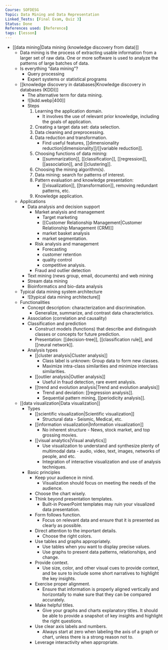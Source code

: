 ```yaml
---
Course: SOFDESG
Topic: Data Mining and Data Representation
Linked_Tests: [Final Exam, Quiz 3]
Status: Done
References used: [Reference]
tags: [lesson]
---
```


- [[data mining|Data mining (knowledge discovery from data)]]
	- Data mining is the process of extracting usable information from a larger set of raw data. One or more software is used to analyze the patterns of large batches of data.
	- Is everything “data mining”?
		- Query processing
		- Expert systems or statistical programs
	- [[knowledge discovery in databases|Knowledge discovery in databases (KDD)]]
		- The alternative term for data mining.
		- ![[kdd.webp|400]]
		- Steps
			1. Learning the application domain.
				- It involves the use of relevant prior knowledge, including the goals of application.
			2. Creating a target data set: data selection.
			3. Data cleaning and preprocessing.
			4. Data reduction and transformation.
				- Find useful features, [[dimensionality reduction|dimensionality]]/[[variable reduction]].
			5. Choosing functions of data mining:
				- [[summarization]], [[classification]], [[regression]], [[association]], and [[clustering]].
			6. Choosing the mining algorithm(s).
			7. Data mining: search for patterns of interest.
			8. Pattern evaluation and knowledge presentation:
				- [[visualization]], [[transformation]], removing redundant patterns, etc.
			9. Knowledge application.
	- Applications
		- Data analysis and decision support
			- Market analysis and management
				- Target marketing
				- [[Customer Relationship Management|Customer Relationship Management (CRM)]]
				- market basket analysis
				- market segmentation.
			- Risk analysis and management
				- Forecasting
				- customer retention
				- quality control
				- competitive analysis.
			- Fraud and outlier detection
		- Text mining (news group, email, documents) and web mining
		- Stream data mining
		- Bioinformatics and bio-data analysis
	- Typical data mining system architecture
		- ![[typical data mining architecture]]
	- Functionalities
		- Concept description: characterization and discrimination.
			- Generalize, summarize, and contrast data characteristics.
		- Association (correlation and causality)
		- Classification and prediction
			- Construct models (functions) that describe and distinguish classes or concepts for future prediction.
			- Presentation: [[decision-tree]], [[classification rule]], and [[neural network]].
		- Analysis types
			- [[cluster analysis|Cluster analysis]]
				- Class label is unknown: Group data to form new classes.
				- Maximize intra-class similarities and minimize interclass similarities.
			- [[outlier analysis|Outlier analysis]]
				- Useful in fraud detection, rare event analysis.
			- [[trend and evolution analysis|Trend and evolution analysis]]
				- Trend and deviation: [[regression analysis]].
				- Sequential pattern mining, [[periodicity analysis]].
	- [[data visualization|Data visualization]]
		- Types
			- [[scientific visualization|Scientific visualization]]
				- Structural data - Seismic, Medical, etc.
			- [[information visualization|Information visualization]]
				- No inherent structure - News, stock market, and top grossing movies.
			- [[visual analytics|Visual analytics]]
				- Use visualization to understand and synthesize plenty of multimodal data - audio, video, text, images, networks of people, and etc.
				- Integration of interactive visualization and use of analysis techniques.
		- Basic principles
			- Keep your audience in mind.
				- Visualization should focus on meeting the needs of the audience.
			- Choose the chart wisely.
			- Think beyond presentation templates.
				- Built-in PowerPoint templates may ruin your visualized data presentation.
			- Form follows function.
				- Focus on relevant data and ensure that it is presented as clearly as possible.
			- Direct attention to the important details.
				- Choose the right colors.
			- Use tables and graphs appropriately.
				- Use tables when you want to display precise values.
				- Use graphs to present data patterns, relationships, and change.
			- Provide context.
				- Use size, color, and other visual cues to provide context, and be sure to include some short narratives to highlight the key insights.
			- Exercise proper alignment.
				- Ensure that information is properly aligned vertically and horizontally to make sure that they can be compared accurately.
			- Make helpful titles.
				- Give your graphs and charts explanatory titles. It should be able to provide a snapshot of key insights and highlight the right questions.
			- Use clear axis labels and numbers.
				- Always start at zero when labeling the axis of a graph or chart, unless there is a strong reason not to.
			- Leverage interactivity when appropriate.

